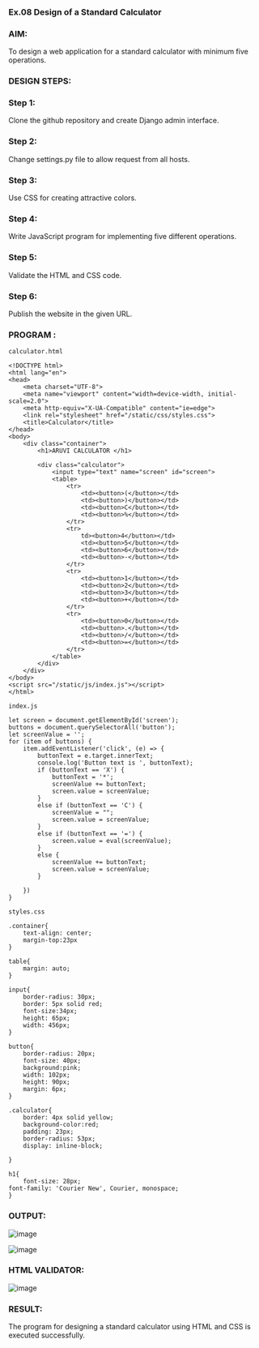 ### Ex.08 Design of a Standard Calculator

### AIM:

To design a web application for a standard calculator with minimum five operations.

### DESIGN STEPS:

### Step 1:

Clone the github repository and create Django admin interface.

### Step 2:

Change settings.py file to allow request from all hosts.

### Step 3:

Use CSS for creating attractive colors.

### Step 4:

Write JavaScript program for implementing five different operations.

### Step 5:

Validate the HTML and CSS code.

### Step 6:

Publish the website in the given URL.

### PROGRAM : 
```
calculator.html

<!DOCTYPE html>
<html lang="en">
<head>
    <meta charset="UTF-8"> 
    <meta name="viewport" content="width=device-width, initial-scale=2.0">
    <meta http-equiv="X-UA-Compatible" content="ie=edge">
    <link rel="stylesheet" href="/static/css/styles.css"> 
    <title>Calculator</title>
</head>
<body>
    <div class="container">
        <h1>ARUVI CALCULATOR </h1> 

        <div class="calculator">
            <input type="text" name="screen" id="screen">
            <table>
                <tr>
                    <td><button>(</button></td>
                    <td><button>)</button></td>
                    <td><button>C</button></td>
                    <td><button>%</button></td>
                </tr>
                <tr>
                    td><button>4</button></td>
                    <td><button>5</button></td>
                    <td><button>6</button></td>
                    <td><button>-</button></td>
                </tr>
                <tr>
                    <td><button>1</button></td>
                    <td><button>2</button></td>
                    <td><button>3</button></td>
                    <td><button>+</button></td>
                </tr>
                <tr>
                    <td><button>0</button></td> 
                    <td><button>.</button></td>
                    <td><button>/</button></td>
                    <td><button>=</button></td>
                </tr>
            </table>
        </div>
    </div>
</body>
<script src="/static/js/index.js"></script> 
</html> 

index.js

let screen = document.getElementById('screen'); 
buttons = document.querySelectorAll('button'); 
let screenValue = '';
for (item of buttons) {
    item.addEventListener('click', (e) => {
        buttonText = e.target.innerText;
        console.log('Button text is ', buttonText);
        if (buttonText == 'X') {
            buttonText = '*';
            screenValue += buttonText;
            screen.value = screenValue;
        }
        else if (buttonText == 'C') {
            screenValue = "";
            screen.value = screenValue; 
        }
        else if (buttonText == '=') {
            screen.value = eval(screenValue);
        }
        else {
            screenValue += buttonText;
            screen.value = screenValue;
        }

    })
}

styles.css

.container{
    text-align: center;
    margin-top:23px
}

table{
    margin: auto;
}

input{
    border-radius: 30px;
    border: 5px solid red; 
    font-size:34px;
    height: 65px;
    width: 456px;
}

button{
    border-radius: 20px;
    font-size: 40px;
    background:pink; 
    width: 102px;
    height: 90px;
    margin: 6px;
}

.calculator{ 
    border: 4px solid yellow;
    background-color:red; 
    padding: 23px;
    border-radius: 53px;
    display: inline-block;
    
}

h1{
    font-size: 28px;
font-family: 'Courier New', Courier, monospace;
}
```
### OUTPUT:

![image](https://github.com/Anandanaruvi/calc/assets/120443233/8a5f95fe-335f-49b8-9c92-25a856fa2d86)

![image](https://github.com/Anandanaruvi/calc/assets/120443233/abab5211-aeda-44db-b122-562f58fa7605)

### HTML VALIDATOR:

![image](https://github.com/Anandanaruvi/calc/assets/120443233/a27750ba-1f30-4dad-8271-d0acc4a7a3a8)

### RESULT:

The program for designing a standard calculator using HTML and CSS is executed successfully.
